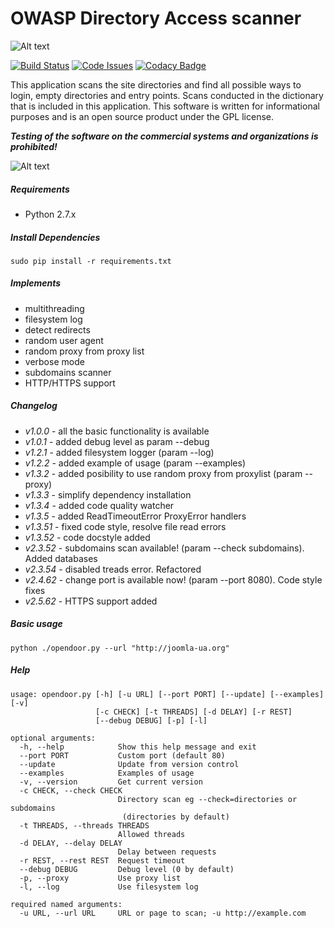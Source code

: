 OWASP Directory Access scanner
==================================
![Alt text](http://dl2.joxi.net/drive/2016/08/04/0001/0378/90490/90/4b4470c268.jpg "Hackware")

[![Build Status](https://travis-ci.org/stanislav-web/OpenDoor.svg?branch=master)](https://travis-ci.org/stanislav-web/OpenDoor) [![Code Issues](https://www.quantifiedcode.com/api/v1/project/19d4e9523661432c8fcdc640c1000f94/badge.svg)](https://www.quantifiedcode.com/app/project/19d4e9523661432c8fcdc640c1000f94) [![Codacy Badge](https://api.codacy.com/project/badge/Grade/edc54f96aa9748979f59d414daa978c6)](https://www.codacy.com/app/stanisov/OpenDoor?utm_source=github.com&amp;utm_medium=referral&amp;utm_content=stanislav-web/OpenDoor&amp;utm_campaign=Badge_Grade)

This application scans the site directories and find all possible ways to login, empty directories and entry points.
Scans conducted in the dictionary that is included in this application.
This software is written for informational purposes and is an open source product under the GPL license.

***Testing of the software on the commercial systems and organizations is prohibited!***

![Alt text](http://dl2.joxi.net/drive/2016/08/12/0001/0378/90490/90/25658c11fe.jpg "OpenDoor")


##### Requirements
* Python 2.7.x

##### Install Dependencies
```
sudo pip install -r requirements.txt
```

##### Implements
* multithreading
* filesystem log
* detect redirects
* random user agent
* random proxy from proxy list
* verbose mode
* subdomains scanner
* HTTP/HTTPS support

##### Changelog
* *v1.0.0* - all the basic functionality is available
* *v1.0.1* - added debug level as param --debug
* *v1.2.1* - added filesystem logger (param --log)
* *v1.2.2* - added example of usage (param --examples)
* *v1.3.2* - added posibility to use random proxy from proxylist (param --proxy)
* *v1.3.3* - simplify dependency installation    
* *v1.3.4* - added code quality watcher    
* *v1.3.5* - added ReadTimeoutError ProxyError handlers
* *v1.3.51* - fixed code style, resolve file read errors
* *v1.3.52* - code docstyle added
* *v2.3.52* - subdomains scan available! (param --check subdomains). Added databases
* *v2.3.54* - disabled treads error. Refactored
* *v2.4.62* - change port is available now! (param --port 8080). Code style fixes
* *v2.5.62* - HTTPS support added

##### Basic usage
```
python ./opendoor.py --url "http://joomla-ua.org"
```
##### Help
```
usage: opendoor.py [-h] [-u URL] [--port PORT] [--update] [--examples] [-v]
                   [-c CHECK] [-t THREADS] [-d DELAY] [-r REST]
                   [--debug DEBUG] [-p] [-l]

optional arguments:
  -h, --help            Show this help message and exit
  --port PORT           Custom port (default 80)
  --update              Update from version control
  --examples            Examples of usage
  -v, --version         Get current version
  -c CHECK, --check CHECK
                        Directory scan eg --check=directories or subdomains
                         (directories by default)
  -t THREADS, --threads THREADS
                        Allowed threads
  -d DELAY, --delay DELAY
                        Delay between requests
  -r REST, --rest REST  Request timeout
  --debug DEBUG         Debug level (0 by default)
  -p, --proxy           Use proxy list
  -l, --log             Use filesystem log

required named arguments:
  -u URL, --url URL     URL or page to scan; -u http://example.com
```
